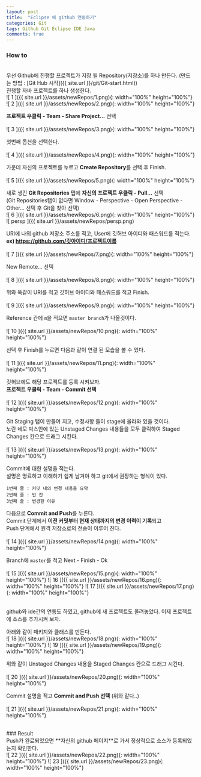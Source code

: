 ```yaml
---
layout: post
title:  "Eclipse 에 github 연동하기"
categories: Git
tags: Github Git Eclipse IDE Java
comments: true
---
```


### How to
<br/>
우선 Github에 진행할 프로젝트가 저장 될 Repository(저장소)를 하나 만든다.  
(만드는 방법 : [Git Hub 시작]({{ site.url }}/git/Git-start.html))

<br/>
진행할 자바 프로젝트를 하나 생성한다.  
<br/>
![ 1 ]({{ site.url }}/assets/newRepos/1.png){: width="100%" height="100%"}
![ 2 ]({{ site.url }}/assets/newRepos/2.png){: width="100%" height="100%"}
<br/>

**프로젝트 우클릭 - Team - Share Project...** 선택  
<br/>
![ 3 ]({{ site.url }}/assets/newRepos/3.png){: width="100%" height="100%"}
<br/>

첫번째 옵션을 선택한다.  
<br/>
![ 4 ]({{ site.url }}/assets/newRepos/4.png){: width="100%" height="100%"}
<br/>

가운데 자신의 프로젝트를 누르고 **Create Repository**를 선택 후 Finish.  
<br/>
![ 5 ]({{ site.url }}/assets/newRepos/5.png){: width="100%" height="100%"}
<br/>

새로 생긴 **Git Repositories** 탭에 **자신의 프로젝트 우클릭 - Pull...** 선택  
(Git Repositories탭이 없다면 Window - Perspective - Open Perspective - Other... 선택 후 Git을 찾아 선택)
<br/>
![ 6 ]({{ site.url }}/assets/newRepos/6.png){: width="100%" height="100%"}
![ persp ]({{ site.url }}/assets/newRepos/persp.png)
<br/>

URI에 나의 github 저장소 주소를 적고, User에 깃허브 아이디와 패스워드를 적는다.  
**ex) https://github.com/깃아이디/프로젝트이름**  
<br/>
![ 7 ]({{ site.url }}/assets/newRepos/7.png){: width="100%" height="100%"}
<br/>

New Remote... 선택  
<br/>
![ 8 ]({{ site.url }}/assets/newRepos/8.png){: width="100%" height="100%"}
<br/>

위와 똑같이 URI를 적고 깃허브 아이디와 패스워드를 적고 Finish.  
<br/>
![ 9 ]({{ site.url }}/assets/newRepos/9.png){: width="100%" height="100%"}
<br/>

Reference 칸에 `m`을 적으면 `master branch`가 나올것이다.  
<br/>
![ 10 ]({{ site.url }}/assets/newRepos/10.png){: width="100%" height="100%"}
<br/>

선택 후 Finish를 누르면 다음과 같이 연결 된 모습을 볼 수 있다.  
<br/>
![ 11 ]({{ site.url }}/assets/newRepos/11.png){: width="100%" height="100%"}
<br/>

깃허브에도 해당 프로젝트를 등록 시켜보자.  
**프로젝트 우클릭 - Team - Commit 선택**  
<br/>
![ 12 ]({{ site.url }}/assets/newRepos/12.png){: width="100%" height="100%"}
<br/>

Git Staging 탭이 만들어 지고, 수정사항 들이 stage에 올라와 있을 것이다.  
노란 네모 박스안에 있는 Unstaged Changes 내용들을 모두 클릭하여 Staged Changes 칸으로 드래그 시킨다.  
<br/>
![ 13 ]({{ site.url }}/assets/newRepos/13.png){: width="100%" height="100%"}
<br/>

Commit에 대한 설명을 적는다.  
설명은 명료하고 이해하기 쉽게 남겨야 하고 git에서 권장하는 형식이 있다. 
``` 
1번째 줄 : 커밋 내의 변경 내용을 요약
2번째 줄 : 빈 칸
3번째 줄 : 변경한 이유
```

다음으로 **Commit and Push**를 누른다.  
Commit 단계에서 **이전 커밋부터 현재 상태까지의 변경 이력이 기록**되고  
Push 단계에서 원격 저장소로의 전송이 이루어 진다.  
<br/>
![ 14 ]({{ site.url }}/assets/newRepos/14.png){: width="100%" height="100%"}
<br/>

Branch에 `master`를 적고 Next -  Finish - Ok  
<br/>
![ 15 ]({{ site.url }}/assets/newRepos/15.png){: width="100%" height="100%"}
![ 16 ]({{ site.url }}/assets/newRepos/16.png){: width="100%" height="100%"}
![ 17 ]({{ site.url }}/assets/newRepos/17.png){: width="100%" height="100%"}
<br/>

<br/>
github와 ide간의 연동도 하였고, github에 새 프로젝트도 올려놓았다.  
이제 프로젝트에 소스를 추가시켜 보자.  


아래와 같이 패키지와 클래스를 만든다.
<br/>
![ 18 ]({{ site.url }}/assets/newRepos/18.png){: width="100%" height="100%"}
![ 19 ]({{ site.url }}/assets/newRepos/19.png){: width="100%" height="100%"}
<br/>

위와 같이 Unstaged Changes 내용을 Staged Changes 칸으로 드래그 시킨다.  
<br/>
![ 20 ]({{ site.url }}/assets/newRepos/20.png){: width="100%" height="100%"}
<br/>

Commit 설명을 적고 **Commit and Push 선택** (위와 같다..)  
<br/>
![ 21 ]({{ site.url }}/assets/newRepos/21.png){: width="100%" height="100%"}
<br/>

<br/>
### Result
<br/>
Push가 완료되었으면 **자신의 github 페이지**로 가서 정상적으로 소스가 등록되었는지 확인한다.  
<br/>
![ 22 ]({{ site.url }}/assets/newRepos/22.png){: width="100%" height="100%"}
![ 23 ]({{ site.url }}/assets/newRepos/23.png){: width="100%" height="100%"}
 <br/>
